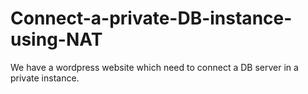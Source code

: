 # Connect-a-private-DB-instance-using-NAT
We have a wordpress website which need to connect a DB server in a private instance.
